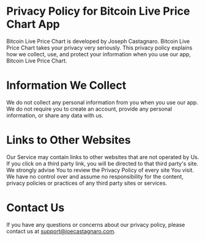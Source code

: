 # Privacy Policy for Bitcoin Live Price Chart App
Bitcoin Live Price Chart is developed by Joseph Castagnaro. Bitcoin Live Price Chart takes your privacy very seriously. This privacy policy explains how we collect, use, and protect your information when you use our app, Bitcoin Live Price Chart.

# Information We Collect
We do not collect any personal information from you when you use our app. We do not require you to create an account, provide any personal information, or share any data with us.

# Links to Other Websites
Our Service may contain links to other websites that are not operated by Us. If you click on a third party link, you will be directed to that third party's site. We strongly advise You to review the Privacy Policy of every site You visit.
We have no control over and assume no responsibility for the content, privacy policies or practices of any third party sites or services.

# Contact Us
If you have any questions or concerns about our privacy policy, please contact us at support@joecastagnaro.com.
